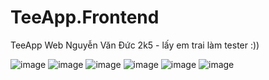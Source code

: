 # TeeApp.Frontend
TeeApp Web
Nguyễn Văn Đức 2k5 - lấy em trai làm tester :))

![image](https://github.com/huynhdev24/TeeApp.Frontend/assets/124909303/9c7eecd0-f24d-42ed-8436-51db19b68468)
![image](https://github.com/huynhdev24/TeeApp.Frontend/assets/124909303/cdf380a1-ae0b-4d9d-bab2-0403f67914e2)
![image](https://github.com/huynhdev24/TeeApp.Frontend/assets/124909303/fd955fcf-fd58-4383-a8fc-b2e740a7ccc5)
![image](https://github.com/huynhdev24/TeeApp.Frontend/assets/124909303/6b18ed46-da0a-4e46-a870-deea78130e50)
![image](https://github.com/huynhdev24/TeeApp.Frontend/assets/124909303/aa29c2d7-d3b7-4160-a288-02f8eebb1c9a)
![image](https://github.com/huynhdev24/TeeApp.Frontend/assets/124909303/c0e84649-7292-4aea-8a24-9198f60d2c38)

